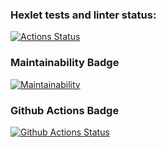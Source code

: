 ### Hexlet tests and linter status:
[![Actions Status](https://github.com/taponomarev/php-project-lvl1/workflows/hexlet-check/badge.svg)](https://github.com/taponomarev/php-project-lvl1/actions)

### Maintainability Badge
[![Maintainability](https://api.codeclimate.com/v1/badges/a99a88d28ad37a79dbf6/maintainability)](https://codeclimate.com/github/codeclimate/codeclimate/maintainability)

### Github Actions Badge
[![Github Actions Status](https://github.com/taponomarev/php-project-lvl1/workflows/Linter/badge.svg)](https://github.com/hexlet-boilerplates/php-package/actions)